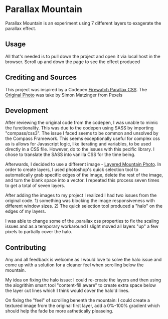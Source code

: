 # Parallax Mountain

Parallax Mountain is an experiment using 7 different layers to exagerate the parallax effect.

## Usage

All that's needed is to pull down the project and open it via local host in the browser.
Scroll up and down the page to see the effect produced

## Crediting and Sources

This project was inspired by a Codepen [Firewatch Parallax CSS](https://codepen.io/samdbeckham/pen/OPXPNp). The
[Original Photo](https://www.pexels.com/photo/silhouette-of-mountains-1323550/) was take by Simon Matzinger from Pexels

## Development

After reviewing the original code from the codepen, I was unable to mimic the functionality.
This was due to the codepen using SASS by importing "compass/css3". The issue I faced seems to be common and unsolved by the Compass Framework. This seems exceptionally useful for complex css as is allows for Javascript logic, like iterating and variables, to be used directly in a CSS file. However, do to the issues with this pecific library. I chose to translate the SASS into vanilla CSS for the time being.

Afterwards, I decided to use a different image - [Layered Mountain Photo](https://www.pexels.com/photo/silhouette-of-mountains-1323550/). In order to create layers, I used photoshop's quick selection tool to automatically grab specific edges of the image, delete the rest of the image, and turn the blank space into a vector. I repeated this process seven times to get a total of seven layers.

After adding the images to my project I realized I had two issues from the original code. 1) something was blocking the image responsiveness with different window sizes. 2) The quick selection tool produced a "halo" on the edges of my layers.

I was able to change some of the .parallax css properties to fix the scaling issues and as a temporary workaround I slight moved all layers "up" a few pixels to partially cover the halo.

## Contributing

Any and all feedback is welcome as I would love to solve the halo issue and come up with a solution for a cleaner feel when scrolling below the mountain.

My idea on fixing the halo issue:
I could re-create the layers and then using the alogrithim smart tool "content-fill aware" to create extra space below the layer cut lines which I think would cover the halo'd lines.

On fixing the "feel" of scrolling benenth the mountain:
I could create a textured image from the original first layer, add a 0%-100% gradient which should help the fade be more asthetically pleaseing.
